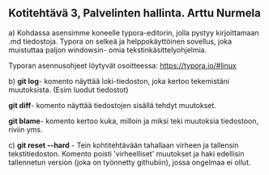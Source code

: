 ## Kotitehtävä 3, Palvelinten hallinta. Arttu Nurmela

a) Kohdassa asensimme koneelle typora-editorin, jolla pystyy kirjoittamaan .md tiedostoja. Typora on selkeä ja helppokäyttöinen sovellus, joka muistuttaa paljon windowsin- omia tekstinkäsittelyohjelmia.

Typoran asennusohjeet löytyvät osoitteessa: https://typora.io/#linux

b) **git log**- komento näyttää loki-tiedoston, joka kertoo tekemistäni muutoksista. (Esim luodut tiedostot)

**git diff**- komento näyttää tiedostojen sisällä tehdyt muutokset.

**git blame**- komento kertoo kuka, milloin ja miksi teki muutoksia tiedostoon, riviin yms. 

c) **git reset --hard** - Tein kohtitehtävään tahallaan virheen ja tallensin tekstitiedoston. Komento poisti 'virheelliset' muutokset ja haki edellisin tallennetun version (joka on työnnetty githubiin), jossa ongelmaa ei ollut. 


